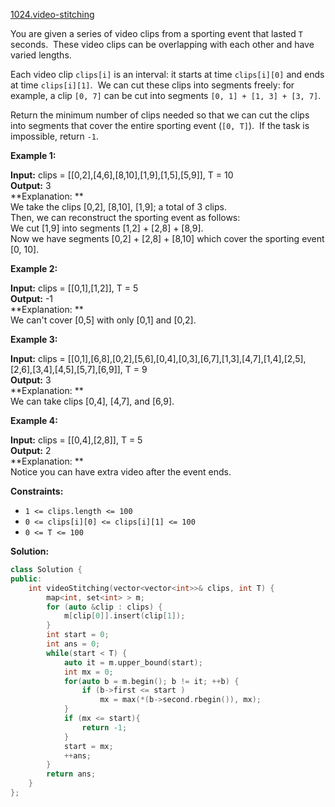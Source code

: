 [1024.video-stitching](https://leetcode.com/problems/video-stitching/)  

You are given a series of video clips from a sporting event that lasted `T` seconds.  These video clips can be overlapping with each other and have varied lengths.

Each video clip `clips[i]` is an interval: it starts at time `clips[i][0]` and ends at time `clips[i][1]`.  We can cut these clips into segments freely: for example, a clip `[0, 7]` can be cut into segments `[0, 1] + [1, 3] + [3, 7]`.

Return the minimum number of clips needed so that we can cut the clips into segments that cover the entire sporting event (`[0, T]`).  If the task is impossible, return `-1`.

**Example 1:**

  
**Input:** clips = \[\[0,2\],\[4,6\],\[8,10\],\[1,9\],\[1,5\],\[5,9\]\], T = 10  
**Output:** 3  
**Explanation: **  
We take the clips \[0,2\], \[8,10\], \[1,9\]; a total of 3 clips.  
Then, we can reconstruct the sporting event as follows:  
We cut \[1,9\] into segments \[1,2\] + \[2,8\] + \[8,9\].  
Now we have segments \[0,2\] + \[2,8\] + \[8,10\] which cover the sporting event \[0, 10\].  

**Example 2:**

  
**Input:** clips = \[\[0,1\],\[1,2\]\], T = 5  
**Output:** \-1  
**Explanation: **  
We can't cover \[0,5\] with only \[0,1\] and \[0,2\].  

**Example 3:**

  
**Input:** clips = \[\[0,1\],\[6,8\],\[0,2\],\[5,6\],\[0,4\],\[0,3\],\[6,7\],\[1,3\],\[4,7\],\[1,4\],\[2,5\],\[2,6\],\[3,4\],\[4,5\],\[5,7\],\[6,9\]\], T = 9  
**Output:** 3  
**Explanation: **  
We can take clips \[0,4\], \[4,7\], and \[6,9\].  

**Example 4:**

  
**Input:** clips = \[\[0,4\],\[2,8\]\], T = 5  
**Output:** 2  
**Explanation: **  
Notice you can have extra video after the event ends.  

**Constraints:**

*   `1 <= clips.length <= 100`
*   `0 <= clips[i][0] <= clips[i][1] <= 100`
*   `0 <= T <= 100`  



**Solution:**  

```cpp
class Solution {
public:
    int videoStitching(vector<vector<int>>& clips, int T) {
        map<int, set<int> > m;
        for (auto &clip : clips) {
            m[clip[0]].insert(clip[1]);
        }
        int start = 0;
        int ans = 0;
        while(start < T) {
            auto it = m.upper_bound(start);
            int mx = 0;
            for(auto b = m.begin(); b != it; ++b) {
                if (b->first <= start )
                    mx = max(*(b->second.rbegin()), mx);
            }
            if (mx <= start){
                return -1;
            }
            start = mx;
            ++ans;
        }
        return ans;
    }
};
```
      